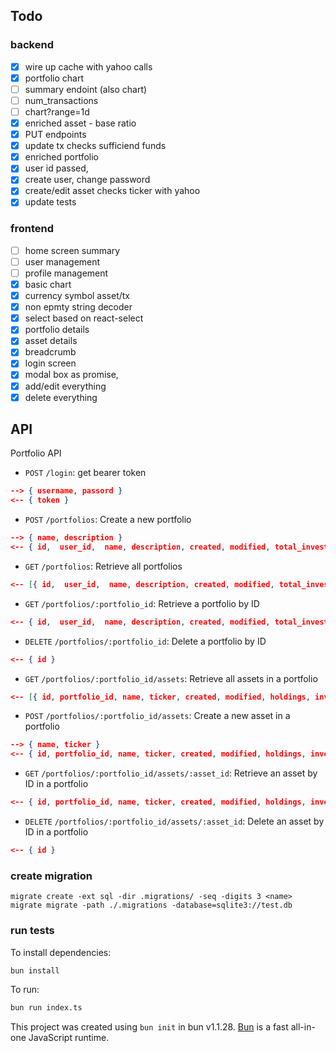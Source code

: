 ## Todo
### backend
 - [x] wire up cache with yahoo calls
 - [x] portfolio chart
 - [ ] summary endoint (also chart)
 - [ ] num_transactions
 - [ ] chart?range=1d
 - [x] enriched asset - base ratio
 - [x] PUT endpoints
 - [x] update tx checks sufficiend funds
 - [x] enriched portfolio
 - [x] user id passed,
 - [x] create user, change password
 - [x] create/edit asset checks ticker with yahoo
 - [x] update tests

### frontend
 - [ ] home screen summary
 - [ ] user management
 - [ ] profile management
 - [x] basic chart
 - [x] currency symbol asset/tx
 - [x] non epmty string decoder
 - [x] select<T> based on react-select
 - [x] portfolio details
 - [x] asset details
 - [x] breadcrumb
 - [x] login screen
 - [x] modal box as promise,
 - [x] add/edit everything
 - [x] delete everything

## API
Portfolio API
* `POST` `/login`: get bearer token
```json
--> { username, passord }
<-- { token }
```
* `POST` `/portfolios`: Create a new portfolio
```json
--> { name, description }
<-- { id,  user_id,  name, description, created, modified, total_invested, num_assets }
```
* `GET` `/portfolios`: Retrieve all portfolios
```json
<-- [{ id,  user_id,  name, description, created, modified, total_invested, num_assets }]
```
* `GET` `/portfolios/:portfolio_id`: Retrieve a portfolio by ID
```json
<-- { id,  user_id,  name, description, created, modified, total_invested, num_assets }
```
* `DELETE` `/portfolios/:portfolio_id`: Delete a portfolio by ID
```json
<-- { id }
```
* `GET` `/portfolios/:portfolio_id/assets`: Retrieve all assets in a portfolio
```json
<-- [{ id, portfolio_id, name, ticker, created, modified, holdings, invested, avg_price, portfolio_contribution }]
```
* `POST` `/portfolios/:portfolio_id/assets`: Create a new asset in a portfolio
```json
--> { name, ticker }
<-- { id, portfolio_id, name, ticker, created, modified, holdings, invested, avg_price, portfolio_contribution }
```
* `GET` `/portfolios/:portfolio_id/assets/:asset_id`: Retrieve an asset by ID in a portfolio
```json
<-- { id, portfolio_id, name, ticker, created, modified, holdings, invested, avg_price, portfolio_contribution }
```
* `DELETE` `/portfolios/:portfolio_id/assets/:asset_id`: Delete an asset by ID in a portfolio
```json
<-- { id }
```

### create migration
```
migrate create -ext sql -dir .migrations/ -seq -digits 3 <name>
migrate migrate -path ./.migrations -database=sqlite3://test.db
```

### run tests

To install dependencies:

```bash
bun install
```

To run:

```bash
bun run index.ts
```

This project was created using `bun init` in bun v1.1.28. [Bun](https://bun.sh) is a fast all-in-one JavaScript runtime.
